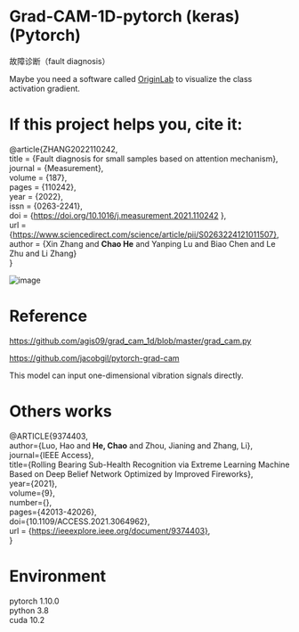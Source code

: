 # Grad-CAM-1D-pytorch     (keras)(Pytorch)
故障诊断（fault diagnosis） 

Maybe you need a software called [OriginLab](https://www.originlab.com/) to visualize the class activation gradient.

# If this project helps you, cite it:


@article{ZHANG2022110242,  
title = {Fault diagnosis for small samples based on attention mechanism},  
journal = {Measurement},  
volume = {187},  
pages = {110242},  
year = {2022},  
issn = {0263-2241},  
doi = {https://doi.org/10.1016/j.measurement.2021.110242 },  
url = {https://www.sciencedirect.com/science/article/pii/S0263224121011507},  
author = {Xin Zhang and **Chao He** and Yanping Lu and Biao Chen and Le Zhu and Li Zhang}  
} 

![image](https://user-images.githubusercontent.com/19371493/144694363-5e376c50-85fd-4a8f-b87c-b87199051439.png)

# Reference

https://github.com/agis09/grad_cam_1d/blob/master/grad_cam.py

https://github.com/jacobgil/pytorch-grad-cam


This model can input one-dimensional vibration signals directly.




 
   
# Others works

@ARTICLE{9374403,  
author={Luo, Hao and **He, Chao** and Zhou, Jianing and Zhang, Li},  
journal={IEEE Access},   
title={Rolling Bearing Sub-Health Recognition via Extreme Learning Machine Based on Deep Belief Network Optimized by Improved Fireworks},   
year={2021},  
volume={9},  
number={},  
pages={42013-42026},  
doi={10.1109/ACCESS.2021.3064962},  
url = {https://ieeexplore.ieee.org/document/9374403},  
}


# Environment

pytorch 1.10.0  
python 3.8  
cuda 10.2  

